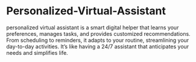 # Personalized-Virtual-Assistant
personalized virtual assistant is a smart digital helper that learns your preferences, manages tasks, and provides customized recommendations. From scheduling to reminders, it adapts to your routine, streamlining your day-to-day activities. It’s like having a 24/7 assistant that anticipates your needs and simplifies life.
